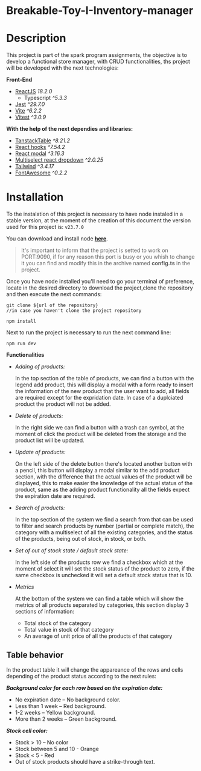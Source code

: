 # Breakable-Toy-I-Inventory-manager
# Description

This project is part of the spark program assignments, the objective is to develop a functional store manager, with CRUD functionalities,
ths project will be developed with the next technologies:

**Front-End**
- [ReactJS](https://react.dev/) *18.2.0*
    - Typescript *^5.3.3*
- [Jest]([url](https://jestjs.io/)) *^29.7.0*
- [Vite]([url](https://vite.dev/guide/)) *^6.2.2*
- [Vitest]([url](https://vitest.dev/)) *^3.0.9*
  
**With the help of the next dependies and libraries:**
- [TanstackTable]([url](https://tanstack.com/)) *^8.21.2*
- [React hooks]( https://react-hook-form.com/) *^7.54.2*
- [React modal]([url](https://www.npmjs.com/package/react-modal)) *^3.16.3*
- [Multiselect react dropdown]([url](https://www.npmjs.com/package/multiselect-react-dropdown)) *^2.0.25*
- [Tailwind]([url](https://tailwindcss.com/)) *^3.4.17*
- [FontAwesome]([url](https://docs.fontawesome.com/)) *^0.2.2*

# Installation

To the instalation of this project is necessary to have node instaled in a stable version, at the moment of the creation of this document the version used for this project is: ```v23.7.0```

You can download and install node **[here]([url](https://nodejs.org/es))**.

> It's important to inform that the project is setted to work on PORT:9090, if for any reason this port is busy or you whish to change it you can find and modify this in the archive named **config.ts** in the project.

Once you have node installed you'll need to go your terminal of preference, locate in the desired directory to download the project,clone the repository and then execute the next commands:
```
git clone ${url of the repository}
//in case you haven't clone the project repository

npm install
```

Next to run the project is necessary to run the next command line:

```
npm run dev
```

**Functionalities**
- *Adding of products:*

    In the top section of the table of products, we can find a button with the legend add product, this will display a modal with a form ready to insert the
    information of the new product that the user want to add, all fields are required except for the expridation date. In case of a duplciated product the product
    will not be added.
- *Delete of products:*
  
    In the right side we can find a button with a trash can symbol, at the moment of click the product will be deleted from the storage and the product list will be
    updated.
- *Update of products:*
  
    On the left side of the delete button there's located another button with a pencil, this button will display a modal similar to the add product section, with the difference that the
    actual values of the product will be displayed, this to make easier the knowledge of the actual status of the product, same as the adding product functionality all the fields
    expect the expiration date are required.
- *Search of products:*
  
    In the top section of the system we find a search from that can be used to filter and search products by number (partial or complete match), the category with a
    multiselect of all the existing categories, and the status of the products, being out of stock, in stock, or both.
- *Set of out of stock state / default stock state:*
  
    In the left side of the products row we find a checkbox which at the moment of select it will set the stock status of the product to zero, if the same checkbox
    is unchecked it will set a default stock status that is 10.
- *Metrics*
  
    At the bottom of the system we can find a table which will show the metrics of all products separated by categories, this section display 3 sections of information:
    -  Total stock of the category
    -  Total value in stock of that category
    -  An average of unit price of all the products of that category

## Table behavior

In the product table it will change the appareance of the rows and cells depending of the product status according to the next rules:

***Background color for each row based on the expiration date:***
- No expiration date – No background color.
- Less than 1 week – Red background.
- 1-2 weeks – Yellow background.
- More than 2 weeks – Green background.

***Stock cell color:***
- Stock > 10 – No color
- Stock between 5 and 10 - Orange
- Stock < 5 - Red
- Out of stock products should have a strike-through text.



  
